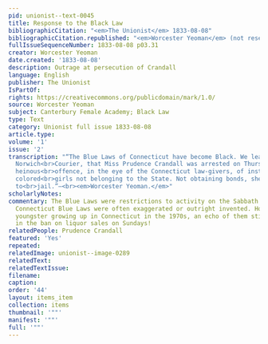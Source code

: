 ```yaml
---
pid: unionist--text-0045
title: Response to the Black Law
bibliographicCitation: "<em>The Unionist</em> 1833-08-08"
bibliographicCitation.republished: "<em>Worcester Yeoman</em> (not researched)"
fullIssueSequenceNumber: 1833-08-08 p03.31
creator: Worcester Yeoman
date.created: '1833-08-08'
description: Outrage at persecution of Crandall
language: English
publisher: The Unionist
IsPartOf: 
rights: https://creativecommons.org/publicdomain/mark/1.0/
source: Worcester Yeoman
subject: Canterbury Female Academy; Black Law
type: Text
category: Unionist full issue 1833-08-08
article.type: 
volume: '1'
issue: '2'
transcription: "“The Blue Laws of Connecticut have become Black. We learn from the
  Norwich<br>Courier, that Miss Prudence Crandall was arrested on Thursday for the
  heinous<br>offence, in the eye of the Connecticut law-givers, of instructing a few
  colored<br>girls not belonging to the State. Not obtaining bonds, she was committed
  to<br>jail.”—<br><em>Worcester Yeoman.</em>"
scholarlyNotes: 
commentary: The Blue Laws were restrictions to activity on the Sabbath. Lists of the
  Connecticut Blue Laws were often exaggerated or outright invented. However, as a
  youngster growing up in Connecticut in the 1970s, an echo of them still existed
  in the ban on liquor sales on Sundays!
relatedPeople: Prudence Crandall
featured: 'Yes'
repeated: 
relatedImage: unionist--image-0289
relatedText: 
relatedTextIssue: 
filename: 
caption: 
order: '44'
layout: items_item
collection: items
thumbnail: '""'
manifest: '""'
full: '""'
---
```

